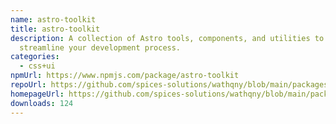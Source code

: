 ```yaml
---
name: astro-toolkit
title: astro-toolkit
description: A collection of Astro tools, components, and utilities to
  streamline your development process.
categories:
  - css+ui
npmUrl: https://www.npmjs.com/package/astro-toolkit
repoUrl: https://github.com/spices-solutions/wathqny/blob/main/packages/astro-toolkit/README.md
homepageUrl: https://github.com/spices-solutions/wathqny/blob/main/packages/astro-toolkit/README.md
downloads: 124
---
```

